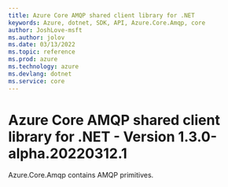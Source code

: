 ```yaml
---
title: Azure Core AMQP shared client library for .NET
keywords: Azure, dotnet, SDK, API, Azure.Core.Amqp, core
author: JoshLove-msft
ms.author: jolov
ms.date: 03/13/2022
ms.topic: reference
ms.prod: azure
ms.technology: azure
ms.devlang: dotnet
ms.service: core
---
```

# Azure Core AMQP shared client library for .NET - Version 1.3.0-alpha.20220312.1 


Azure.Core.Amqp contains AMQP primitives. 

